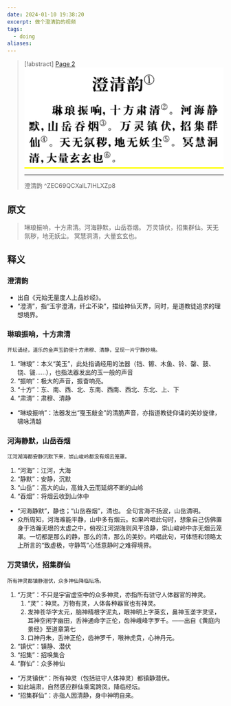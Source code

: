 ```yaml
---
date: 2024-01-10 19:38:20
excerpt: 做个澄清韵的视频
tags:
  - doing
aliases:
---
```

> [!abstract] [Page 2](zotero://open-pdf/library/items/IL7IHLXZ?page=8&annotation=ZEC69QCX) <mark style="color: #ffd400;">![](08-Assets/images/zotero/ZEC69QCX.png)</mark>
> 
> * * *
> 
> 澄清韵
> ^ZEC69QCXaIL7IHLXZp8

## 原文

> 琳琅振响，十方肃清。河海静默，山岳吞烟。
> 万灵镇伏，招集群仙。天无氛秽，地无妖尘。
> 冥慧洞清，大量玄玄也。

## 释义

### 澄清韵

- 出自《元始无量度人上品妙经》。
- “澄清”，指“玉宇澄清，纤尘不染”，描绘神仙天界，同时，是道教徒追求的理想境界。

### 琳琅振响，十方肃清
	开坛诵经，道乐的金声玉韵使十方肃穆、清静，呈现一片宁静妙境。
1. “琳琅”：本义“美玉”，此处指诵经用的法器（铛、镲、木鱼、铃、罄、鼓、铙、钹……），也指法器发出的玉一般的声音
2. “振响”：极大的声音，振奋响亮。
3. “十方”：东、南、西、北、东南、西南、西北、东北、上、下
4. “肃清”：肃穆、清静
- “琳琅振响”：法器发出“戛玉敲金”的清脆声音，亦指道教徒仰诵的美妙旋律，啸咏清越

### 河海静默，山岳吞烟
	江河湖海都安静沉默下来，崇山峻岭都没有烟云笼罩。
1. “河海”：江河，大海
2. “静默”：安静，沉默
3. “山岳”：高大的山，高耸入云而延绵不断的山岭
4. “吞烟”：将烟云收到山体中
- “河海静默”，静也；“山岳吞烟”，清也。 全句言海不扬波，山岳清明。
- 众所周知，河海难能平静，山中多有烟云。如果吟唱此句时，想象自己仿佛置身于浩瀚无垠的太虚之中，俯视江河湖海则风平浪静，崇山峻岭中亦无烟云笼罩。一切都是那么的静，那么的清，那么的美妙。吟唱此句，可体悟和领略太上所言的“致虚极，守静笃”心恬意静时之难得境界。

### 万灵镇伏，招集群仙
	所有神灵都镇静潜伏，众多神仙降临坛场。
1. “万灵”：不只是宇宙虚空中的众多神灵，亦指所有驻守人体器官的神灵。
	1. “灵”：神灵。万物有灵，人体各种器官也有神灵。
	2. 发神苍华字太元，脑神精根字泥丸，眼神明上字英玄，鼻神玉垄字灵坚，耳神空闲字幽田，舌神通命字正伦，齿神峨峰字罗千。——出自《黄庭内景经》至道章第七
	3. 口神丹朱，舌神正伦，齿神罗千，喉神虎贲，心神丹元。
2. “镇伏”：镇静、潜伏
3. “招集”：招唤集合
4. “群仙”：众多神仙
- “万灵镇伏”：所有神灵（包括驻守人体神灵）都镇静潜伏。
- 如此端肃，自然感应群仙乘鸾跨凤，降临经坛。
- “招集群仙”：亦指人因清静，身中神明自来。


